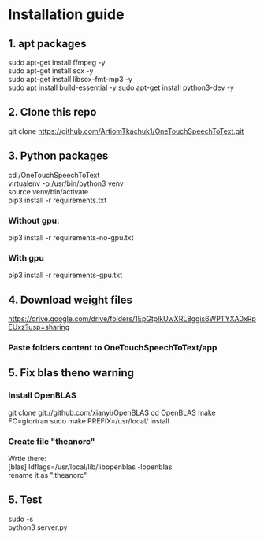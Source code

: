 # Installation guide
## 1. apt packages  
sudo apt-get install ffmpeg -y  
sudo apt-get install sox -y  
sudo apt-get install libsox-fmt-mp3 -y  
sudo apt install build-essential -y 
sudo apt-get install python3-dev  -y
## 2. Clone this repo  
git clone https://github.com/ArtiomTkachuk1/OneTouchSpeechToText.git  
## 3. Python packages
cd /OneTouchSpeechToText  
virtualenv -p /usr/bin/python3 venv  
source venv/bin/activate  
pip3 install -r requirements.txt 
### Without gpu:  
pip3 install -r requirements-no-gpu.txt  
### With gpu  
pip3 install -r requirements-gpu.txt  
## 4. Download weight files
https://drive.google.com/drive/folders/1EpGtplkUwXRL8ggis6WPTYXA0xRpEUxz?usp=sharing
### Paste folders content to OneTouchSpeechToText/app  
## 5. Fix blas theno warning
### Install OpenBLAS  
git clone git://github.com/xianyi/OpenBLAS
cd OpenBLAS
make FC=gfortran
sudo make PREFIX=/usr/local/ install
### Create file "theanorc"  
Wrtie there:  
[blas]
ldflags=/usr/local/lib/libopenblas -lopenblas  
rename it as ".theanorc" 
## 5. Test
sudo -s  
python3 server.py